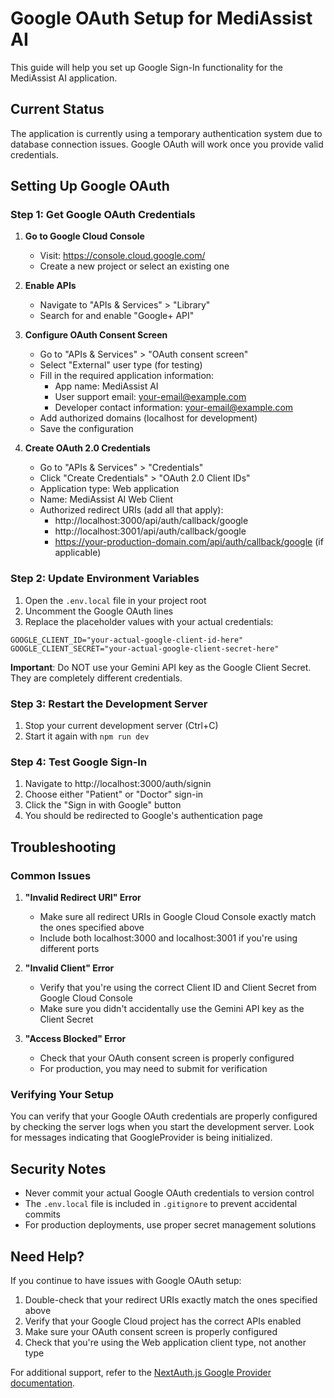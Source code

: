 # Google OAuth Setup for MediAssist AI

This guide will help you set up Google Sign-In functionality for the MediAssist AI application.

## Current Status

The application is currently using a temporary authentication system due to database connection issues. Google OAuth will work once you provide valid credentials.

## Setting Up Google OAuth

### Step 1: Get Google OAuth Credentials

1. **Go to Google Cloud Console**
   - Visit: https://console.cloud.google.com/
   - Create a new project or select an existing one

2. **Enable APIs**
   - Navigate to "APIs & Services" > "Library"
   - Search for and enable "Google+ API"

3. **Configure OAuth Consent Screen**
   - Go to "APIs & Services" > "OAuth consent screen"
   - Select "External" user type (for testing)
   - Fill in the required application information:
     - App name: MediAssist AI
     - User support email: your-email@example.com
     - Developer contact information: your-email@example.com
   - Add authorized domains (localhost for development)
   - Save the configuration

4. **Create OAuth 2.0 Credentials**
   - Go to "APIs & Services" > "Credentials"
   - Click "Create Credentials" > "OAuth 2.0 Client IDs"
   - Application type: Web application
   - Name: MediAssist AI Web Client
   - Authorized redirect URIs (add all that apply):
     - http://localhost:3000/api/auth/callback/google
     - http://localhost:3001/api/auth/callback/google
     - https://your-production-domain.com/api/auth/callback/google (if applicable)

### Step 2: Update Environment Variables

1. Open the `.env.local` file in your project root
2. Uncomment the Google OAuth lines
3. Replace the placeholder values with your actual credentials:

```env
GOOGLE_CLIENT_ID="your-actual-google-client-id-here"
GOOGLE_CLIENT_SECRET="your-actual-google-client-secret-here"
```

**Important**: Do NOT use your Gemini API key as the Google Client Secret. They are completely different credentials.

### Step 3: Restart the Development Server

1. Stop your current development server (Ctrl+C)
2. Start it again with `npm run dev`

### Step 4: Test Google Sign-In

1. Navigate to http://localhost:3000/auth/signin
2. Choose either "Patient" or "Doctor" sign-in
3. Click the "Sign in with Google" button
4. You should be redirected to Google's authentication page

## Troubleshooting

### Common Issues

1. **"Invalid Redirect URI" Error**
   - Make sure all redirect URIs in Google Cloud Console exactly match the ones specified above
   - Include both localhost:3000 and localhost:3001 if you're using different ports

2. **"Invalid Client" Error**
   - Verify that you're using the correct Client ID and Client Secret from Google Cloud Console
   - Make sure you didn't accidentally use the Gemini API key as the Client Secret

3. **"Access Blocked" Error**
   - Check that your OAuth consent screen is properly configured
   - For production, you may need to submit for verification

### Verifying Your Setup

You can verify that your Google OAuth credentials are properly configured by checking the server logs when you start the development server. Look for messages indicating that GoogleProvider is being initialized.

## Security Notes

- Never commit your actual Google OAuth credentials to version control
- The `.env.local` file is included in `.gitignore` to prevent accidental commits
- For production deployments, use proper secret management solutions

## Need Help?

If you continue to have issues with Google OAuth setup:

1. Double-check that your redirect URIs exactly match the ones specified above
2. Verify that your Google Cloud project has the correct APIs enabled
3. Make sure your OAuth consent screen is properly configured
4. Check that you're using the Web application client type, not another type

For additional support, refer to the [NextAuth.js Google Provider documentation](https://next-auth.js.org/providers/google).